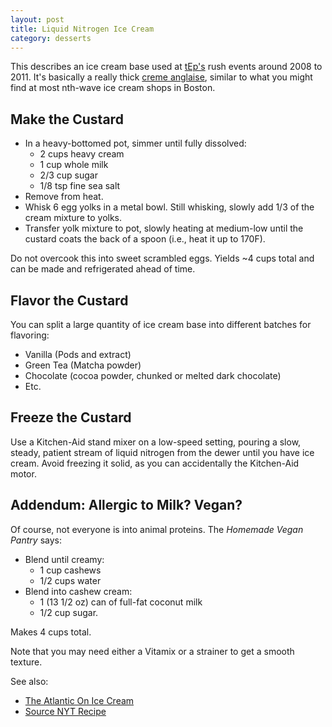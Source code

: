 ```yaml
---
layout: post
title: Liquid Nitrogen Ice Cream
category: desserts
---
```


This describes an ice cream base used at [tEp's](http://tep.mit.edu/) rush
events around 2008 to 2011. It's basically a really thick
[creme anglaise](https://en.wikipedia.org/wiki/Cr%C3%A8me_anglaise), similar to
what you might find at most nth-wave ice cream shops in Boston.

## Make the Custard

* In a heavy-bottomed pot, simmer until fully dissolved:
  - 2 cups heavy cream
  - 1 cup whole milk
  - 2/3 cup sugar
  - 1/8 tsp fine sea salt
* Remove from heat.
* Whisk 6 egg yolks in a metal bowl. Still whisking, slowly add 1/3 of the cream
  mixture to yolks.
* Transfer yolk mixture to pot, slowly heating at medium-low until the custard
  coats the back of a spoon (i.e., heat it up to 170F).

Do not overcook this into sweet scrambled eggs. Yields ~4 cups total and can be
made and refrigerated ahead of time.

## Flavor the Custard

You can split a large quantity of ice cream base into different batches for
flavoring:

- Vanilla (Pods and extract)
- Green Tea (Matcha powder)
- Chocolate (cocoa powder, chunked or melted dark chocolate)
- Etc.

## Freeze the Custard

Use a Kitchen-Aid stand mixer on a low-speed setting, pouring a slow, steady,
patient stream of liquid nitrogen from the dewer until you have ice cream. Avoid
freezing it solid, as you can accidentally the Kitchen-Aid motor.

## Addendum: Allergic to Milk? Vegan?

Of course, not everyone is into animal proteins. The *Homemade Vegan Pantry*
says:

* Blend until creamy:
  - 1 cup cashews
  - 1/2 cups water
* Blend into cashew cream:
  - 1 (13 1/2 oz) can of full-fat coconut milk
  - 1/2 cup sugar.

Makes 4 cups total.

Note that you may need either a Vitamix or a strainer to get a smooth
texture.

See also:

- [The Atlantic On Ice Cream](https://www.theatlantic.com/magazine/archive/2000/06/ice-cream-for-beginners/378253/)
- [Source NYT Recipe](https://www.nytimes.com/interactive/2014/07/01/dining/the-master-ice-cream-recipe.html)
